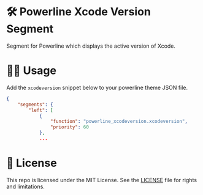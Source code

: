 # 🛠️ Powerline Xcode Version Segment

Segment for Powerline which displays the active version of Xcode.

# 🤳🏻 Usage

Add the `xcodeversion` snippet below to your powerline theme JSON file.

```json
{
    "segments": {
        "left": [
            {
                "function": "powerline_xcodeversion.xcodeversion",
                "priority": 60
            },
            ...
```

# 📄 License

This repo is licensed under the MIT License. See the [LICENSE](LICENSE.md) file for rights and limitations.

